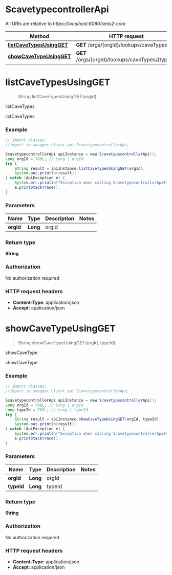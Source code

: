 # ScavetypecontrollerApi

All URIs are relative to *https://localhost:8080/smis2-core*

Method | HTTP request | Description
------------- | ------------- | -------------
[**listCaveTypesUsingGET**](ScavetypecontrollerApi.md#listCaveTypesUsingGET) | **GET** /orgs/{orgId}/lookups/caveTypes | listCaveTypes
[**showCaveTypeUsingGET**](ScavetypecontrollerApi.md#showCaveTypeUsingGET) | **GET** /orgs/{orgId}/lookups/caveTypes/{typeId} | showCaveType


<a name="listCaveTypesUsingGET"></a>
# **listCaveTypesUsingGET**
> String listCaveTypesUsingGET(orgId)

listCaveTypes

listCaveTypes

### Example
```java
// Import classes:
//import io.swagger.client.api.ScavetypecontrollerApi;

ScavetypecontrollerApi apiInstance = new ScavetypecontrollerApi();
Long orgId = 789L; // Long | orgId
try {
    String result = apiInstance.listCaveTypesUsingGET(orgId);
    System.out.println(result);
} catch (ApiException e) {
    System.err.println("Exception when calling ScavetypecontrollerApi#listCaveTypesUsingGET");
    e.printStackTrace();
}
```

### Parameters

Name | Type | Description  | Notes
------------- | ------------- | ------------- | -------------
 **orgId** | **Long**| orgId |

### Return type

**String**

### Authorization

No authorization required

### HTTP request headers

 - **Content-Type**: application/json
 - **Accept**: application/json

<a name="showCaveTypeUsingGET"></a>
# **showCaveTypeUsingGET**
> String showCaveTypeUsingGET(orgId, typeId)

showCaveType

showCaveType

### Example
```java
// Import classes:
//import io.swagger.client.api.ScavetypecontrollerApi;

ScavetypecontrollerApi apiInstance = new ScavetypecontrollerApi();
Long orgId = 789L; // Long | orgId
Long typeId = 789L; // Long | typeId
try {
    String result = apiInstance.showCaveTypeUsingGET(orgId, typeId);
    System.out.println(result);
} catch (ApiException e) {
    System.err.println("Exception when calling ScavetypecontrollerApi#showCaveTypeUsingGET");
    e.printStackTrace();
}
```

### Parameters

Name | Type | Description  | Notes
------------- | ------------- | ------------- | -------------
 **orgId** | **Long**| orgId |
 **typeId** | **Long**| typeId |

### Return type

**String**

### Authorization

No authorization required

### HTTP request headers

 - **Content-Type**: application/json
 - **Accept**: application/json

